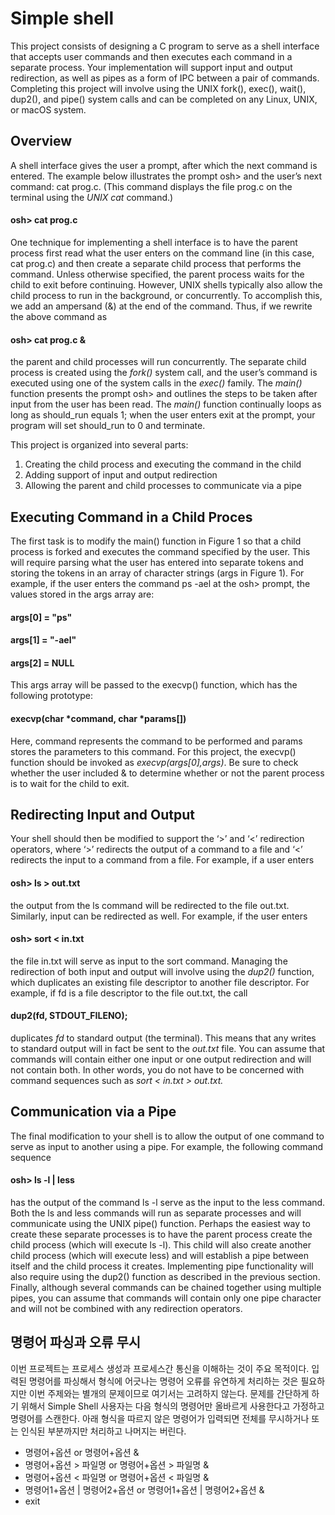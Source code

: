 # Simple shell
This project consists of designing a C program to serve as a shell interface that accepts user
commands and then executes each command in a separate process. Your implementation will
support input and output redirection, as well as pipes as a form of IPC between a pair of commands.
Completing this project will involve using the UNIX fork(), exec(), wait(), dup2(), and
pipe() system calls and can be completed on any Linux, UNIX, or macOS system.
## Overview
A shell interface gives the user a prompt, after which the next command is entered. The example
below illustrates the prompt osh> and the user’s next command: cat prog.c. (This command
displays the file prog.c on the terminal using the <i>UNIX cat</i> command.)
<h4>osh> cat prog.c</h4>
One technique for implementing a shell interface is to have the parent process first read what
the user enters on the command line (in this case, cat prog.c) and then create a separate child
process that performs the command. Unless otherwise specified, the parent process waits for the
child to exit before continuing. However, UNIX shells typically also allow the child process to run
in the background, or concurrently. To accomplish this, we add an ampersand (&) at the end of the
command. Thus, if we rewrite the above command as
<h4>osh> cat prog.c &</h4>
the parent and child processes will run concurrently. The separate child process is created using
the <i>fork()</i> system call, and the user’s command is executed using one of the system calls in the
<i>exec()</i> family.
The <i>main()</i> function presents the prompt osh> and outlines the steps to be taken after
input from the user has been read. The <i>main()</i> function continually loops as long as should_run
equals 1; when the user enters exit at the prompt, your program will set should_run to 0 and
terminate.



This project is organized into several parts:
1. Creating the child process and executing the command in the child
2. Adding support of input and output redirection
3. Allowing the parent and child processes to communicate via a pipe

## Executing Command in a Child Proces
The first task is to modify the main() function in Figure 1 so that a child process is forked and
executes the command specified by the user. This will require parsing what the user has entered
into separate tokens and storing the tokens in an array of character strings (args in Figure 1). For
example, if the user enters the command ps -ael at the osh> prompt, the values stored in the
args array are:
<h4>args[0] = "ps"</h4>
<h4>args[1] = "-ael"</h4>
<h4>args[2] = NULL</h4>
This args array will be passed to the execvp() function, which has the following prototype:
<h4>execvp(char *command, char *params[])</h4>
Here, command represents the command to be performed and params stores the parameters to
this command. For this project, the execvp() function should be invoked as <i>execvp(args[0],args)</i>. Be sure to check whether the user included & to determine whether or not the parent process
is to wait for the child to exit.

## Redirecting Input and Output
Your shell should then be modified to support the ‘>’ and ‘<’ redirection operators, where ‘>’
redirects the output of a command to a file and ‘<’ redirects the input to a command from a file.
For example, if a user enters
<h4>osh> ls > out.txt</h4>
the output from the ls command will be redirected to the file out.txt. Similarly, input can be
redirected as well. For example, if the user enters
<h4>osh> sort < in.txt</h4>
the file in.txt will serve as input to the sort command. Managing the redirection of both input
and output will involve using the <i>dup2()</i> function, which duplicates an existing file descriptor to
another file descriptor. For example, if fd is a file descriptor to the file out.txt, the call
<h4>dup2(fd, STDOUT_FILENO);</h4>
duplicates <i>fd</i> to standard output (the terminal). This means that any writes to standard output will
in fact be sent to the <i>out.txt</i> file. You can assume that commands will contain either one input or
one output redirection and will not contain both. In other words, you do not have to be concerned
  with command sequences such as <i>sort < in.txt > out.txt.</i>
  
## Communication via a Pipe
The final modification to your shell is to allow the output of one command to serve as input to
another using a pipe. For example, the following command sequence
<h4>osh> ls -l | less</h4>
has the output of the command ls -l serve as the input to the less command. Both the ls and
less commands will run as separate processes and will communicate using the UNIX pipe()
function. Perhaps the easiest way to create these separate processes is to have the parent process
create the child process (which will execute ls -l). This child will also create another child process
(which will execute less) and will establish a pipe between itself and the child process it creates.
Implementing pipe functionality will also require using the dup2() function as described in the
previous section. Finally, although several commands can be chained together using multiple pipes,
you can assume that commands will contain only one pipe character and will not be combined with
any redirection operators.

## 명령어 파싱과 오류 무시
이번 프로젝트는 프로세스 생성과 프로세스간 통신을 이해하는 것이 주요 목적이다. 입력된
명령어를 파싱해서 형식에 어긋나는 명령어 오류를 유연하게 처리하는 것은 필요하지만 이번
주제와는 별개의 문제이므로 여기서는 고려하지 않는다. 문제를 간단하게 하기 위해서 Simple
Shell 사용자는 다음 형식의 명령어만 올바르게 사용한다고 가정하고 명령어를 스캔한다. 아래 형식을 따르지 않은 명령어가 입력되면 전체를 무시하거나 또는 인식된 부분까지만
처리하고 나머지는 버린다.
<ul>
  <li>명령어+옵션 or 명령어+옵션 &</li>
  <li>명령어+옵션 > 파일명 or 명령어+옵션 > 파일명 &</li>
  <li>명령어+옵션 < 파일명 or 명령어+옵션 < 파일명 &</li>
  <li>명령어1+옵션 | 명령어2+옵션 or 명령어1+옵션 | 명령어2+옵션 &</li>
  <li>exit</li>
 </ul>

